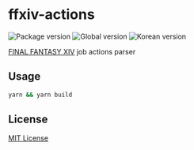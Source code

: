 # ffxiv-actions
![Package version] ![Global version] ![Korean version]

[FINAL FANTASY XIV] job actions parser

## Usage
```bash
yarn && yarn build
```

## License
[MIT License]

[FINAL FANTASY XIV]: https://www.finalfantasyxiv.com
[Package version]: https://img.shields.io/github/package-json/v/ChalkPE/ffxiv-actions
[Global version]: https://img.shields.io/badge/global-6.5-blueviolet
[Korean version]: https://img.shields.io/badge/korea-6.38-red

[MIT License]: LICENSE